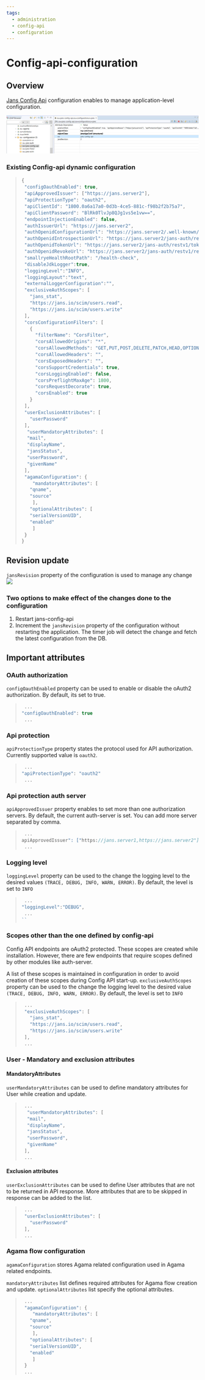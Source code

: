 ```yaml
---
tags:
  - administration
  - config-api
  - configuration
---
```


# Config-api-configuration

## Overview
[Jans Config Api](https://github.com/JanssenProject/jans/tree/vreplace-janssen-version/jans-config-api) configuration enables to manage application-level configuration.

![](https://github.com/JanssenProject/jans/raw/vreplace-janssen-version/docs/assets/config-api-configuration.png)

### Existing Config-api dynamic configuration

> ```javascript
>{
>  "configOauthEnabled": true,
>  "apiApprovedIssuer": ["https://jans.server2"],
>  "apiProtectionType": "oauth2",
>  "apiClientId": "1800.0a6a17a0-0d3b-4ce5-881c-f98b2f2b75a7",
>  "apiClientPassword": "BlRk0TlvJp8QJg1vs5e1vw==",
>  "endpointInjectionEnabled": false,
>  "authIssuerUrl": "https://jans.server2",
>  "authOpenidConfigurationUrl": "https://jans.server2/.well-known/openid-configuration",
>  "authOpenidIntrospectionUrl": "https://jans.server2/jans-auth/restv1/introspection",
>  "authOpenidTokenUrl": "https://jans.server2/jans-auth/restv1/token",
>  "authOpenidRevokeUrl": "https://jans.server2/jans-auth/restv1/revoke",
>  "smallryeHealthRootPath": "/health-check",
>  "disableJdkLogger":true,
>  "loggingLevel":"INFO",
>  "loggingLayout":"text",
>  "externalLoggerConfiguration":"",
>  "exclusiveAuthScopes": [
>    "jans_stat",
>    "https://jans.io/scim/users.read",
>    "https://jans.io/scim/users.write"
>  ],
>  "corsConfigurationFilters": [
>    {
>      "filterName": "CorsFilter",
>      "corsAllowedOrigins": "*",
>      "corsAllowedMethods": "GET,PUT,POST,DELETE,PATCH,HEAD,OPTIONS",
>      "corsAllowedHeaders": "",
>      "corsExposedHeaders": "",
>      "corsSupportCredentials": true,
>      "corsLoggingEnabled": false,
>      "corsPreflightMaxAge": 1800,
>      "corsRequestDecorate": true,
>      "corsEnabled": true
>    }
>  ],
>  "userExclusionAttributes": [
>    "userPassword"
>  ],
>   "userMandatoryAttributes": [
>	"mail",
>	"displayName",
>	"jansStatus",
>	"userPassword",
>	"givenName"
>  ],
>  "agamaConfiguration": {
>     "mandatoryAttributes": [
>	 "qname",
>	 "source"
>     ],
>	 "optionalAttributes": [
>	 "serialVersionUID",
>	 "enabled"
>     ]
>  }
>}
> ```

## Revision update

`jansRevision` property of the configuration is used to manage any change
![](https://github.com/JanssenProject/jans/raw/vreplace-janssen-version/docs/assets/config-api-configuration-revision)

### Two options to make effect of the changes done to the configuration

1. Restart jans-config-api
2. Increment the `jansRevision` property of the configuration without restarting the application. The timer job will detect the change and fetch the latest configuration from the DB.

## Important attributes

### OAuth authorization

`configOauthEnabled` property can be used to enable or disable the oAuth2 authorization. By default, its set to true.

> ```javascript
>  ...
> "configOauthEnabled": true
>  ...
>```

### Api protection 

`apiProtectionType` property states the protocol used for API authorization. Currently supported value is `oauth2`.

> ```javascript
>  ...
> "apiProtectionType": "oauth2"
>  ...
> ```

### Api protection auth server

`apiApprovedIssuer` property enables to set more than one authorization servers. By default, the current auth-server is set. You can add more server separated by comma.

> ```javascript
>  ...
> apiApprovedIssuer": ["https://jans.server1,https://jans.server2"]
>  ...
> ```

### Logging level 

`loggingLevel` property can be used to the change the logging level to the desired values `(TRACE, DEBUG, INFO, WARN, ERROR)`. By default, the level is set to `INFO`

> ```javascript
>  ...
> "loggingLevel":"DEBUG",
>  ...
>``

### Scopes other than the one defined by config-api

Config API endpoints are oAuth2 protected. These scopes are created while installation. However, there are few endpoints that require scopes defined by other modules like auth-server. 

A list of these scopes is maintained in configuration in order to avoid creation of these scopes during Config API start-up.
`exclusiveAuthScopes` property can be used to the change the logging level to the desired value `(TRACE, DEBUG, INFO, WARN, ERROR)`. By default, the level is set to `INFO`

> ```javascript
>  ...
>  "exclusiveAuthScopes": [
>    "jans_stat",
>    "https://jans.io/scim/users.read",
>    "https://jans.io/scim/users.write"
>  ],
>  ...
> ```

### User - Mandatory and exclusion attributes

#### MandatoryAttributes 

`userMandatoryAttributes` can be used to define mandatory attributes for User while creation and update.

> ```javascript
>  ...
>   "userMandatoryAttributes": [
>	"mail",
>	"displayName",
>	"jansStatus",
>	"userPassword",
>	"givenName"
>  ],
>  ...
> ```

#### Exclusion attributes

`userExclusionAttributes` can be used to define User attributes that are not to be returned  in API response. More attributes that are to be skipped in response can be added to the list.

> ```javascript
>  ...
>  "userExclusionAttributes": [
>    "userPassword"
>  ],
>  ...
> ```


### Agama flow configuration

`agamaConfiguration` stores Agama related configuration used in Agama related endpoints.

`mandatoryAttributes` list defines required attributes for Agama flow creation and update.
`optionalAttributes` list specify the optional attributes.

> ```javascript
>  ...
>  "agamaConfiguration": {
>     "mandatoryAttributes": [
>	 "qname",
>	 "source"
>     ],
>	 "optionalAttributes": [
>	 "serialVersionUID",
>	 "enabled"
>     ]
>  }
>  ...
> ```
